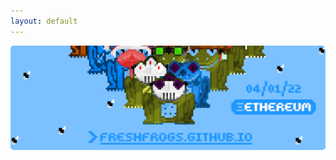 ```yaml
---
layout: default
---
```

<title>Fresh Frogs NFT</title>
<img src="/assets/frogs/twitterBanner2.png" style="border-radius: 5px; width: auto;">